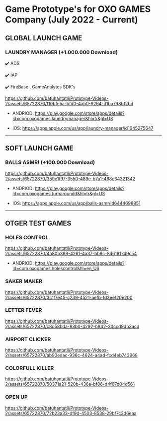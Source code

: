 <h1>Game Prototype's for OXO GAMES Company (July 2022 - Current)</h1>

## __GLOBAL LAUNCH GAME__

### LAUNDRY MANAGER (+1.000.000 Download)

:heavy_check_mark: ADS

:heavy_check_mark: IAP

:heavy_check_mark: FireBase , GameAnalytcs SDK's 

https://github.com/batuhantatli/Prototype-Videos-2/assets/65722870/f10bfe5a-bfd0-4ab0-9264-d1ba798bf2bd

- ANDRIOD: https://play.google.com/store/apps/details?id=com.oxogames.laundrymanager&hl=tr&gl=US 
  
- IOS: https://apps.apple.com/us/app/laundry-manager/id1645275647 

---

## __SOFT LAUNCH GAME__

### BALLS ASMR! (+100.000 Download)

https://github.com/batuhantatli/Prototype-Videos-2/assets/65722870/359e1f97-3550-489e-b7a1-468c34321342

- ANDRIOD: https://play.google.com/store/apps/details?id=com.oxogames.turnaroundd&hl=tr&gl=US
  
- IOS: https://apps.apple.com/us/app/balls-asmr/id6444698851

---

## __OTGER TEST GAMES__

### HOLES CONTROL

https://github.com/batuhantatli/Prototype-Videos-2/assets/65722870/4a80b389-4261-4a37-bb8c-8d6181749c54

- ANDRIOD: https://play.google.com/store/apps/details?id=com.oxogames.holescontrol&hl=en_US

### SAKER MAKER

https://github.com/batuhantatli/Prototype-Videos-2/assets/65722870/3c1f7e45-c239-4521-aefb-fd3ee120e200


### LETTER FEVER

https://github.com/batuhantatli/Prototype-Videos-2/assets/65722870/c8d58bda-83b0-4292-b842-30ccd9db3acd


### AIRPORT CLICKER

https://github.com/batuhantatli/Prototype-Videos-2/assets/65722870/ab90edac-936c-4624-a4ad-fcd4eb743968


### COLORFULL KILLER

https://github.com/batuhantatli/Prototype-Videos-2/assets/65722870/50371a21-520b-436a-bf86-d4f67d04d561


### OPEN UP

https://github.com/batuhantatli/Prototype-Videos-2/assets/65722870/72b23a33-df9d-4503-8538-29bf7c3d6eaa


